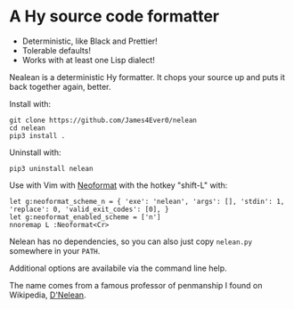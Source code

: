 # A Hy source code formatter

* Deterministic, like Black and Prettier!
* Tolerable defaults!
* Works with at least one Lisp dialect!

Nealean is a deterministic Hy formatter.  It chops your source up and puts it back together again, better.

Install with:
```
git clone https://github.com/James4Ever0/nelean
cd nelean
pip3 install .
```

Uninstall with:
```
pip3 uninstall nelean
```

Use with Vim with [Neoformat](https://github.com/sbdchd/neoformat) with the hotkey "shift-L" with:
```
let g:neoformat_scheme_n = { 'exe': 'nelean', 'args': [], 'stdin': 1, 'replace': 0, 'valid_exit_codes': [0], }
let g:neoformat_enabled_scheme = ['n']
nnoremap L :Neoformat<Cr>
```

Nelean has no dependencies, so you can also just copy `nelean.py` somewhere in your `PATH`.

Additional options are availabile via the command line help.

The name comes from a famous professor of penmanship I found on Wikipedia, [D'Nelean](https://en.wikipedia.org/wiki/D%27Nealian).